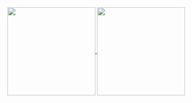 <a href="https://github.com/l3onardocz/github-readme-stats">
  <img height=200 align="center" src="https://github-readme-stats-l3onardo.vercel.app/api?username=l3onardocz" />
</a>
<a href="https://github.com/l3onardocz/l3onardocz">
  <img height=200 align="center" src="https://github-readme-stats-l3onardo.vercel.app/api/top-langs?username=l3onardocz&layout=compact&langs_count=8&card_width=320" />
</a>
